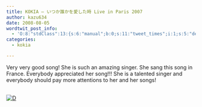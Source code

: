 ```yaml
---
title: KOKIA – いつか誰かを愛した時 Live in Paris 2007
author: kazu634
date: 2008-08-05
wordtwit_post_info:
  - 'O:8:"stdClass":13:{s:6:"manual";b:0;s:11:"tweet_times";i:1;s:5:"delay";i:0;s:7:"enabled";i:1;s:10:"separation";s:2:"60";s:7:"version";s:3:"3.7";s:14:"tweet_template";b:0;s:6:"status";i:2;s:6:"result";a:0:{}s:13:"tweet_counter";i:2;s:13:"tweet_log_ids";a:1:{i:0;i:4193;}s:9:"hash_tags";a:0:{}s:8:"accounts";a:1:{i:0;s:7:"kazu634";}}'
categories:
  - kokia

---
```

<div class="section">
<p>
    Very very good song! She is such an amazing singer. She sang this song in France. Everybody appreciated her song!!! She is a talented singer and everybody should pay more attentions to her and her songs!
</p>
  
<p>
<br /> <a href="http://d.hatena.ne.jp/video/youtube/zIssnG62ejw" onclick="__gaTracker('send', 'event', 'outbound-article', 'http://d.hatena.ne.jp/video/youtube/zIssnG62ejw', '');" alt="この動画を含む日記"><img src="http://d.hatena.ne.jp/images/d_entry.gif" alt="D" border="0" style="vertical-align: bottom;" title="この動画を含む日記" /></a>
</p>
</div>
